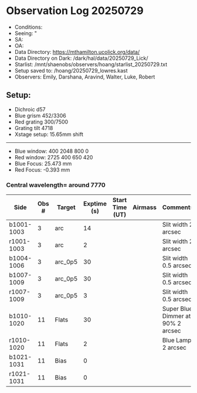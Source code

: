 # Observation Log 20250729

* Conditions: 
* Seeing: "
* SA: 
* OA: 
* Data Directory: https://mthamilton.ucolick.org/data/
* Data Directory on Dark: /dark/hal/data/20250729_Lick/
* Starlist: /mnt/shaenobs/observers/hoang/starlist_20250729.txt
* Setup saved to: /hoang/20250729_lowres.kast
* Observers: Emily, Darshana, Aravind, Walter, Luke, Robert

## Setup: 

* Dichroic d57
* Blue grism 452/3306
* Red grating 300/7500
* Grating tilt 4718
* Xstage setup: 15.65mm shift
----------------------------
* Blue window: 400 2048 800 0
* Red window: 2725 400 650 420
* Blue Focus: 25.473 mm
* Red Focus: -0.393 mm

### Central wavelength= around 7770


| Side | Obs #     | Target    | Exptime (s) | Start Time (UT) | Airmass | Comments                                                   |
|------|-----------|-----------|-------------|-----------------|---------|------------------------------------------------------------|
|b1001-1003|3|arc     |14| ||Slit width 2 arcsec|
|r1001-1003|3|arc     |2| ||Slit width 2 arcsec|
|b1004-1006|3|arc_0p5 |30| ||Slit width 0.5 arcsec| Nothing wrong but probably don't use. 
|b1007-1009|3|arc_0p5 |30| ||Slit width 0.5 arcsec|
|r1007-1009|3|arc_0p5     |3| ||Slit width 0.5 arcsec|
|b1010-1020|11|Flats           |30| ||Super Blue Dimmer at 90% 2 arcsec|
|r1010-1020|11|Flats           |2| ||Blue Lamp 2 arcsec|
|b1021-1031|11|Bias            |0| |||
|r1021-1031|11|Bias            |0| |||



